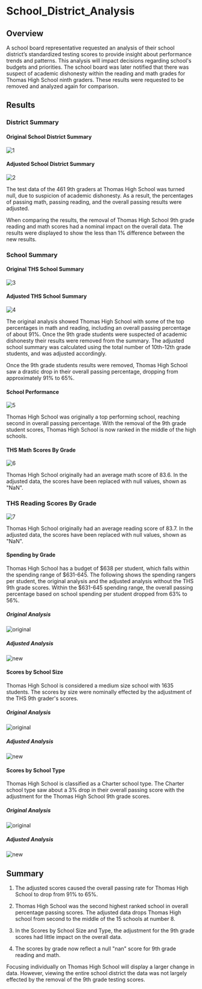# School_District_Analysis
## Overview
A school board representative requested an analysis of their school district’s standardized testing scores to provide insight about performance trends and patterns. This analysis will impact decisions regarding school's budgets and priorities. The school board was later notified that there was suspect of academic dishonesty within the reading and math grades for Thomas High School ninth graders. These results were requested to be removed and analyzed again for comparison.  

## Results

### District Summary
#### Original School District Summary
![1](https://github.com/lydiadingess/School_District_Analysis/blob/main/Resources/original_district_summary.png?raw=true)

#### Adjusted School District Summary
![2](https://github.com/lydiadingess/School_District_Analysis/blob/main/Resources/new_district_summary.png?raw=true)

The test data of the 461 9th graders at Thomas High School was turned null, due to suspicion of academic dishonesty. As a result, the percentages of passing math, passing reading, and the overall passing results were adjusted. 

When comparing the results, the removal of Thomas High School 9th grade reading and math scores had a nominal impact on the overall data. The results were displayed to show the less than 1% difference between the new results. 

### School Summary
#### Original THS School Summary
![3](https://github.com/lydiadingess/School_District_Analysis/blob/main/Resources/original_school_summary.png?raw=true)

#### Adjusted THS School Summary
![4](https://github.com/lydiadingess/School_District_Analysis/blob/main/Resources/new_school_summary.png?raw=true) 

The original analysis showed Thomas High School with some of the top percentages in math and reading, including an overall passing percentage of about 91%. Once the 9th grade students were suspected of academic dishonesty their results were removed from the summary. The adjusted school summary was calculated using the total number of 10th-12th grade students, and was adjusted accordingly. 

Once the 9th grade students results were removed, Thomas High School saw a drastic drop in their overall passing percentage, dropping from approximately 91% to 65%.

#### School Performance
![5](https://github.com/lydiadingess/School_District_Analysis/blob/main/Resources/high_performing_schools.png?raw=true)

Thomas High School was originally a top performing school, reaching second in overall passing percentage. With the removal of the 9th grade student scores, Thomas High School is now ranked in the middle of the high schools.

#### THS Math Scores By Grade 
![6](https://github.com/lydiadingess/School_District_Analysis/blob/main/Resources/new_math_scores.png?raw=true)

Thomas High School originally had an average math score of 83.6. In the adjusted data, the scores have been replaced with null values, shown as "NaN". 

### THS Reading Scores By Grade
![7](https://github.com/lydiadingess/School_District_Analysis/blob/main/Resources/new_reading_scores.png?raw=true)

Thomas High School originally had an average reading score of 83.7. In the adjusted data, the scores have been replaced with null values, shown as "NaN".

#### Spending by Grade
Thomas High School has a budget of $638 per student, which falls within the spending range of $631-645. The following shows the spending rangers per student, the original analysis and the adjusted analysis without the THS 9th grade scores. Within the $631-645 spending range, the overall passing percentage based on school spending per student dropped from 63% to 56%. 

##### Original Analysis
![original](https://github.com/lydiadingess/School_District_Analysis/blob/main/Resources/original_spending.png?raw=true)

##### Adjusted Analysis
![new](https://github.com/lydiadingess/School_District_Analysis/blob/main/Resources/new_spending.png?raw=true)

#### Scores by School Size
Thomas High School is considered a medium size school with 1635 students. The scores by size were nominally effected by the adjustment of the THS 9th grader's scores. 

##### Original Analysis
![original](https://github.com/lydiadingess/School_District_Analysis/blob/main/Resources/original_school_size.png?raw=true)

##### Adjusted Analysis
![new](https://github.com/lydiadingess/School_District_Analysis/blob/main/Resources/new_school_size.png?raw=true)

#### Scores by School Type
Thomas High School is classified as a Charter school type. The Charter school type saw about a 3% drop in their overall passing score with the adjustment for the Thomas High School 9th grade scores. 

##### Original Analysis
![original](https://github.com/lydiadingess/School_District_Analysis/blob/main/Resources/original_type.png?raw=true)

##### Adjusted Analysis
![new](https://github.com/lydiadingess/School_District_Analysis/blob/main/Resources/new_type.png?raw=true)

## Summary

1. The adjusted scores caused the overall passing rate for Thomas High School to drop from 91% to 65%.

2. Thomas High School was the second highest ranked school in overall percentage passing scores. The adjusted data drops Thomas High school from second to the middle of the 15 schools at number 8. 

3. In the Scores by School Size and Type, the adjustment for the 9th grade scores had little impact on the overall data. 

4. The scores by grade now reflect a null "nan" score for 9th grade reading and math. 

Focusing individually on Thomas High School will display a larger change in data. However, viewing the entire school district the data was not largely effected by the removal of the 9th grade testing scores.
